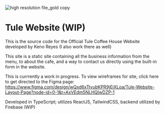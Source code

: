 
![high resolution file_gold copy](https://github.com/user-attachments/assets/7e689d39-a7dc-41b1-8e99-16134e0578be)

# Tule Website (WIP)

This is the source code for the Official Tule Coffee House Website developed by Keno Reyes (I also work there as well)

This site is a static site containing all the business information from the menu, to about the cafe, and a way to contact us directly using the built-in form in the website.

This is currrently a work in progress. To view wireframes for site, click here to get directed to the Figma page: https://www.figma.com/design/wQxd6xTtyubKPR9jEjXLoa/Tule-Website-Layout-Page?node-id=0-1&t=AxVEdm5NLHQIwDZP-1

Developed in TypeScript; utilizes ReactJS, TailwindCSS, backend utilized by Firebase (WIP)
